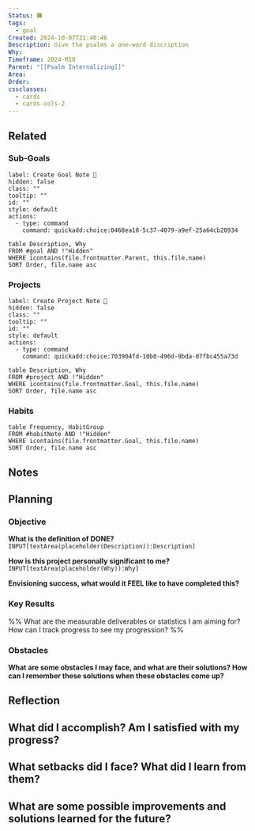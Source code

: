 ```yaml
---
Status: 🟧
tags:
  - goal
Created: 2024-10-07T21:40:46
Description: Give the psalms a one-word discription
Why: 
Timeframe: 2024-M10
Parent: "[[Psalm Internalizing]]"
Area: 
Order: 
cssclasses:
  - cards
  - cards-cols-2
---
```


## Related
### Sub-Goals

```meta-bind-button
label: Create Goal Note 🎯
hidden: false
class: ""
tooltip: ""
id: ""
style: default
actions:
  - type: command
    command: quickadd:choice:0468ea18-5c37-4079-a9ef-25a64cb20934

```

```dataview
table Description, Why
FROM #goal AND !"Hidden"
WHERE icontains(file.frontmatter.Parent, this.file.name)
SORT Order, file.name asc
```
### Projects

```meta-bind-button
label: Create Project Note 🚧
hidden: false
class: ""
tooltip: ""
id: ""
style: default
actions:
  - type: command
    command: quickadd:choice:703904fd-10b0-496d-9bda-07fbc455a73d

```

```dataview
table Description, Why
FROM #project AND !"Hidden"
WHERE icontains(file.frontmatter.Goal, this.file.name)
SORT Order, file.name asc
```
### Habits

```dataview
table Frequency, HabitGroup
FROM #habitNote AND !"Hidden"
WHERE icontains(file.frontmatter.Goal, this.file.name)
SORT Order, file.name asc
```
## Notes

## Planning
### Objective
**What is the definition of DONE?**
`INPUT[textArea(placeholder(Description)):Description]`

**How is this project personally significant to me?**
`INPUT[textArea(placeholder(Why)):Why]`

**Envisioning success, what would it FEEL like to have completed this?**

### Key Results
%% What are the measurable deliverables or statistics I am aiming for? How can I track progress to see my progression? %%

### Obstacles
**What are some obstacles I may face, and what are their solutions? How can I remember these solutions when these obstacles come up?**

## Reflection
**What did I accomplish? Am I satisfied with my progress?**
- 

**What setbacks did I face? What did I learn from them?**
- 

**What are some possible improvements and solutions learned for the future?**
- 
